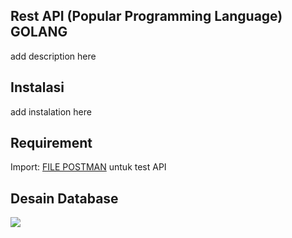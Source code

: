 ## Rest API (Popular Programming Language) GOLANG
add description here

## Instalasi
add instalation here

## Requirement
Import: [FILE POSTMAN](https://github.com/syauqqii/S4-PPT-REST-API-Hospital/blob/main/Others/Hospital%20API.postman_collection.json) untuk test API
  
## Desain Database
<img src="https://github.com/syauqqii/S4-PPT-REST-API-Hospital/blob/main/Others/erd%20hospital.png">
